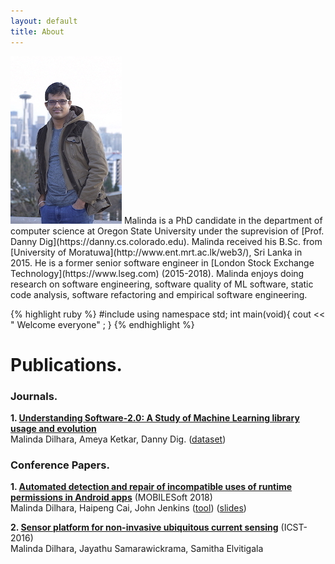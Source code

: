 ```yaml
---
layout: default
title: About
---
```



<img src="/images/shakespeare.png" class="right" />
Malinda is a PhD candidate in the department of computer science at Oregon State University under the suprevision of [Prof. Danny Dig](https://danny.cs.colorado.edu). Malinda received his B.Sc. from [University of Moratuwa](http://www.ent.mrt.ac.lk/web3/), Sri Lanka in 2015. He is a former senior software engineer in [London Stock Exchange Technology](https://www.lseg.com) (2015-2018). Malinda enjoys doing research on software engineering, software quality of ML software, static code analysis, software refactoring and empirical software engineering.

{% highlight ruby %}
#include <iostream>
using namespace std;
int main(void){
     cout << " Welcome everyone" ;
}
{% endhighlight %}



# Publications. 
### Journals.  
**1.  [Understanding Software-2.0: A Study of Machine Learning library usage and evolution](https://ir.library.oregonstate.edu/concern/defaults/3b591h056)**<br/>
Malinda Dilhara, Ameya Ketkar, Danny Dig. ([dataset](https://serene-beach-16261.herokuapp.com/))

### Conference Papers.

**1. [Automated detection and repair of incompatible uses of runtime permissions in Android apps](https://www.researchgate.net/profile/Haipeng_Cai/publication/326566842_Automated_detection_and_repair_of_incompatible_uses_of_runtime_permissions_in_Android_apps/links/5bd2a997299bf1124fa37c9b/Automated-detection-and-repair-of-incompatible-uses-of-runtime-permissions-in-Android-apps.pdf)** (MOBILESoft 2018)<br/> 
Malinda Dilhara, Haipeng Cai, John Jenkins ([tool](https://bitbucket.org/malindadoo/arpdroid)) ([slides](https://github.com/maldil/maldil.github.io/blob/master/slides/Automated%20Detection%20and%20Repair%20of%20Incompatible%20Uses%20of%20Runtime%20Permissions%20in%20Android%20Apps-r2.pptx))

**2. [Sensor platform for non-invasive ubiquitous current sensing](https://ieeexplore.ieee.org/abstract/document/7796322)** (ICST-2016)<br/>
Malinda Dilhara, Jayathu Samarawickrama, Samitha Elvitigala

